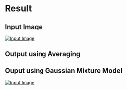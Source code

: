 # Result

## Input Image
  [![Input Image]()](https://github.com/daken04/Background_Subtraction_using_Gaussian_Mixture_Model/blob/main/videos/traffic.gif)

## Output using Averaging

## Ouput using Gaussian Mixture Model
  [![Input Image]()]()
  
